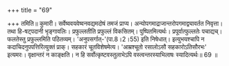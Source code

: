+++
title = "69"

+++
तमिति॥ कुमारी। सर्वेष्ववयवेष्वनवद्यमदोषं तमजं प्राप्य। अन्योपगमाद्राजान्तरोपगमाद्व्यावर्तत निवृत्ता। तथा हि-षट्पदानी भृङ्गावलिः। प्रफुल्लतीति प्रफुल्लं विकसितम्। पुष्पितमित्यर्थः। प्रपूर्वात्फुल्लतेः पचाद्यच्। फलतेस्तु प्रफुल्लमिति पठितव्यम्। 'अनुपसर्गात्-'(पा.8।2।55) इति निषेधात्। इत्युभयश्चापि न कदाचिदनुपपत्तिरित्युक्तं प्राक्। सहकारं चूतविशेषमेत्य। 'आम्रश्चूतो रसालोऽसौ सहकारोऽतिसौरभः' इत्यमरः। वृक्षान्तरं न काङ्क्षति। न हि सर्वोत्कृष्टवस्तुलाभेऽपि वस्त्वन्तरस्याभिलाषः स्यादित्यर्थः॥ 69 ॥